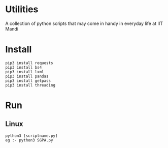 # Utilities
A collection of python scripts that may come in handy in everyday life at IIT Mandi

# Install

```
pip3 install requests
pip3 install bs4
pip3 install lxml
pip3 install pandas
pip3 install getpass
pip3 install threading
```

# Run
## Linux
```
python3 [scriptname.py]
eg :- python3 SGPA.py
```
